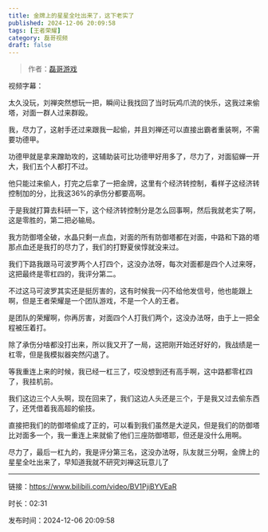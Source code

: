 ```yaml
---
title: 金牌上的星星全吐出来了，这下老实了
published: 2024-12-06 20:09:58
tags: [王者荣耀]
category: 磊哥视频
draft: false
---
```



> 作者：[磊哥游戏](https://space.bilibili.com/268941858?spm_id_from=333.788.upinfo.head.click)

视频字幕：

太久没玩，刘禅突然想玩一把，瞬间让我找回了当时玩鸡爪流的快乐，这我过来偷塔，对面一群人过来群殴。

我，尽力了，这射手还过来跟我一起偷，并且刘禅还可以直接出霸者重装啊，不需要功德甲。

功德甲就是拿来蹭助攻的，这辅助装可比功德甲好用多了，尽力了，对面貂蝉一开大，我们五个人都打不过。

他只能过来偷人，打完之后拿了一把金牌，这里有个经济转控制，看样子这经济转控制加的分，比我这36%的承伤分都要高啊。

于是我就打算去科研一下，这个经济转控制分是怎么回事啊，然后我就老实了啊，这是零胜的，第二把必输局。

我方防御塔全破，水晶只剩一点血，对面的所有防御塔都在对面，中路和下路的塔那点血还是我打的尽力了，我们的打野夏侯惇就没来过。

我们下路我跟马可波罗两个人打四个，这没办法呀，每次对面都是四个人过来呀，这把最终是零杠四的，我评分第二。

不过这马可波罗其实还是挺厉害的，这有时候我一闪不给他发信号，他也能跟上啊，但是王者荣耀是一个团队游戏，不是一个人的王者。

是团队的荣耀啊，你再厉害，对面四个人打我们两个，这没办法呀，由于上一把全程被压着打。

除了承伤分啥都没打出来，所以我又开了一局，这把刚开始还好好的，我战绩是一杠零，但是我模拟器突然闪退了。

等我重连上来的时候，我已经一杠三了，哎没想到还有高手啊，这中路都零杠四了，我挂机前。

我们这边三个人头啊，现在回来了，我们这边人头还是三个，于是我又过去偷东西了，还凭借着我高超的偷技。

直接把我们的防御塔偷成了正的，可以看到我们虽然是大逆风，但是我们的防御塔比对面多一个，我一重连上来就偷了他们三座防御塔耶，但还是没什么用啊。

尽力了，最后一杠九的，我是评分第三名，这没办法呀，队友就三分啊，金牌上的星星全吐出来了，早知道我就不研究刘禅这玩意儿了

---

链接：https://www.bilibili.com/video/BV1PjiBYVEaR

时长：02:31

发布时间：2024-12-06 20:09:58
